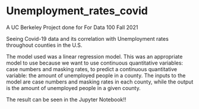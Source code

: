 # Unemployment_rates_covid
A UC Berkeley Project done for For Data 100 Fall 2021

Seeing Covid-19 data and its correlation with Unemployment rates throughout counties in the U.S.

The model used was a linear regression model. This was an appropriate model to use because we want to use continuous quantitative variables: case numbers and masking rates, to predict a continuous quantitative variable: the amount of unemployed people in a county. The inputs to the model are case numbers and masking rates in each county, while the output is the amount of unemployed people in a given county.

The result can be seen in the Jupyter Notebook!!
